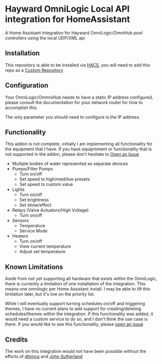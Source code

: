 # Hayward OmniLogic Local API integration for HomeAssistant

A Home Assistant integration for Hayward OmniLogic/OmniHub pool controllers using the local UDP/XML api

## Installation
This repository is able to be installed via [HACS](https://hacs.xyz/), you will need to add this repo as a [Custom Repository](https://hacs.xyz/docs/faq/custom_repositories/)

## Configuration
Your OmniLogic/OmmniHub needs to have a static IP address configured, please consult the documentation for your network router for how to accomplish this.

The only parameter you should need to configure is the IP address.

## Functionality
This addon is not complete, initially I am implementing all functionality for the equipment that I have.  If you have equipmment or functionality that is not supported in the addon, please don't hesitate to [Open an Issue](https://github.com/cryptk/haomnilogic-local/issues)

- Multiple bodies of water represented as separate devices
- Pumps/Filter Pumps
    - Turn on/off
    - Set speed to high/med/low presets
    - Set speed to custom value
- Lights
    - Turn on/off
    - Set brightness
    - Set show/effect
- Relays (Valve Actuators/High Voltage)
    - Turn on/off
- Sensors
    - Temperature
    - Service Mode
- Heaters
    - Turn on/off
    - View current temperature
    - Adjust set temperature

## Known Limitations
Aside from not yet supporting all hardware that exists within the OmniLogic, there is currently a limitation of one installation of the integration.  This means one omnilogic per Home Assistant install.  I may be able to lift this limitation later, but it's low on the priority list.

While I will eventually support turning schedules on/off and triggering themes, I have no current plans to add support for creating/deleting schedules/themes within the integration. If this functionality was added, it would need a custom service to do so, and I don't think the use case is there.  If you would like to see this functionality, please [open an issue](https://github.com/cryptk/haomnilogic-local/issues)

## Credits

The work on this integration would not have been possible without the efforts of [djtimca](https://github.com/djtimca/) and [John Sutherland](garionphx@gmail.com)
